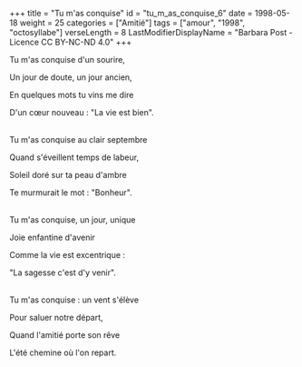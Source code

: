 +++
title = "Tu m'as conquise"
id = "tu_m_as_conquise_6"
date = 1998-05-18
weight = 25
categories = ["Amitié"]
tags = ["amour", "1998", "octosyllabe"]
verseLength = 8
LastModifierDisplayName = "Barbara Post - Licence CC BY-NC-ND 4.0"
+++

Tu m'as conquise d'un sourire,

Un jour de doute, un jour ancien,

En quelques mots tu vins me dire

D'un cœur nouveau : "La vie est bien".

 \
Tu m'as conquise au clair septembre

Quand s'éveillent temps de labeur,

Soleil doré sur ta peau d'ambre

Te murmurait le mot : "Bonheur".

 \
Tu m'as conquise, un jour, unique

Joie enfantine d'avenir

Comme la vie est excentrique :

"La sagesse c'est d'y venir".

 \
Tu m'as conquise : un vent s'élève

Pour saluer notre départ,

Quand l'amitié porte son rêve

L'été chemine où l'on repart.
